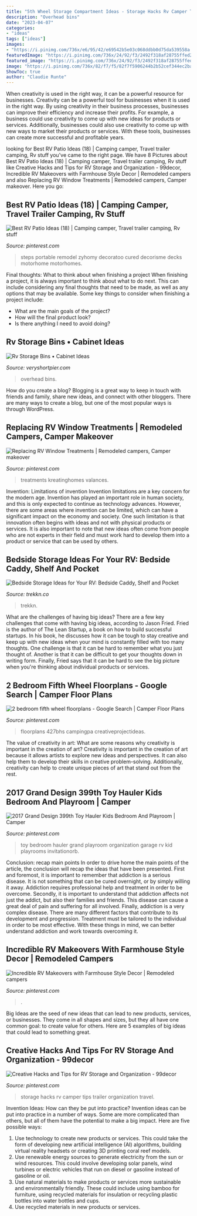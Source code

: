 ```yaml
---
title: "5th Wheel Storage Compartment Ideas - Storage Hacks Rv Camper Tips Trailer Organization Travel"
description: "Overhead bins"
date: "2023-04-07"
categories:
- "ideas"
tags: ["ideas"]
images:
- "https://i.pinimg.com/736x/e6/95/42/e69542b5e03c068ddbb0d75da539558a.jpg"
featuredImage: "https://i.pinimg.com/736x/24/92/f3/2492f318af28755ffed229a6e242684e.jpg"
featured_image: "https://i.pinimg.com/736x/24/92/f3/2492f318af28755ffed229a6e242684e.jpg"
image: "https://i.pinimg.com/736x/82/f7/f5/82f7f5906244b2b52cef344ec2ba2b9c.jpg"
ShowToc: true
author: "Claudie Runte"
---
```



When creativity is used in the right way, it can be a powerful resource for businesses.
Creativity can be a powerful tool for businesses when it is used in the right way. By using creativity in their business processes, businesses can improve their efficiency and increase their profits. For example, a business could use creativity to come up with new ideas for products or services. Additionally, businesses could also use creativity to come up with new ways to market their products or services. With these tools, businesses can create more successful and profitable years.

	

		
looking for Best RV Patio Ideas (18) | Camping camper, Travel trailer camping, Rv stuff you've came to the right page. We have 8 Pictures about Best RV Patio Ideas (18) | Camping camper, Travel trailer camping, Rv stuff like Creative Hacks and Tips for RV Storage and Organization - 99decor, Incredible RV Makeovers with Farmhouse Style Decor | Remodeled campers and also Replacing RV Window Treatments | Remodeled campers, Camper makeover. Here you go:
		
    
## Best RV Patio Ideas (18) | Camping Camper, Travel Trailer Camping, Rv Stuff

<img loading=lazy src="https://i.pinimg.com/736x/e6/95/42/e69542b5e03c068ddbb0d75da539558a.jpg" onerror="this.onerror=null;this.src='https://tse3.mm.bing.net/th?id=OIP.1L0K1Evz0dAntWDkfB2weAHaIB&amp;pid=15.1';" alt="Best RV Patio Ideas (18) | Camping camper, Travel trailer camping, Rv stuff">

_Source: pinterest.com_

>steps portable remodel zyhomy decoratoo cured decorisme decks motorhome motorhomes. 

	

Final thoughts: What to think about when finishing a project
When finishing a project, it is always important to think about what to do next. This can include considering any final thoughts that need to be made, as well as any options that may be available. Some key things to consider when finishing a project include:
- What are the main goals of the project?
- How will the final product look?
- Is there anything I need to avoid doing?

    
## Rv Storage Bins • Cabinet Ideas

<img loading=lazy src="https://veryshortpier.com/wp-content/uploads/2019/07/rv-storage-rv-5th-wheel-basics-interior-overhead-storage-rv-in-sizing-1024-x-768.jpg" onerror="this.onerror=null;this.src='https://tse4.mm.bing.net/th?id=OIP.JhY2w5SnutesRNDCWJ8XswHaFj&amp;pid=15.1';" alt="Rv Storage Bins • Cabinet Ideas">

_Source: veryshortpier.com_

>overhead bins. 

	

How do you create a blog?
Blogging is a great way to keep in touch with friends and family, share new ideas, and connect with other bloggers. There are many ways to create a blog, but one of the most popular ways is through WordPress.

    
## Replacing RV Window Treatments | Remodeled Campers, Camper Makeover

<img loading=lazy src="https://i.pinimg.com/736x/24/92/f3/2492f318af28755ffed229a6e242684e.jpg" onerror="this.onerror=null;this.src='https://tse1.mm.bing.net/th?id=OIP.qsXmDCvgJ7fWVjZ3tR6GFgHaFh&amp;pid=15.1';" alt="Replacing RV Window Treatments | Remodeled campers, Camper makeover">

_Source: pinterest.com_

>treatments kreatinghomes valances. 

	

Invention: Limitations of invention
Invention limitations are a key concern for the modern age. Invention has played an important role in human society, and this is only expected to continue as technology advances. However, there are some areas where invention can be limited, which can have a significant impact on the economy and society. One such limitation is that innovation often begins with ideas and not with physical products or services. It is also important to note that new ideas often come from people who are not experts in their field and must work hard to develop them into a product or service that can be used by others.

    
## Bedside Storage Ideas For Your RV: Bedside Caddy, Shelf And Pocket

<img loading=lazy src="https://trekkn.co/wp-content/uploads/2019/09/bedside-storage-ideas-01.png" onerror="this.onerror=null;this.src='https://tse3.mm.bing.net/th?id=OIP.pZP-iBZFA_qEs6IfLeeUzAAAAA&amp;pid=15.1';" alt="Bedside Storage Ideas for Your RV: Bedside Caddy, Shelf and Pocket">

_Source: trekkn.co_

>trekkn. 

	

What are the challenges of having big ideas?
There are a few key challenges that come with having big ideas, according to Jason Fried. Fried is the author of The Lean Startup, a book on how to build successful startups. In his book, he discusses how it can be tough to stay creative and keep up with new ideas when your mind is constantly filled with too many thoughts. 
One challenge is that it can be hard to remember what you just thought of. Another is that it can be difficult to get your thoughts down in writing form. Finally, Fried says that it can be hard to see the big picture when you're thinking about individual products or services.

    
## 2 Bedroom Fifth Wheel Floorplans - Google Search | Camper Floor Plans

<img loading=lazy src="https://s-media-cache-ak0.pinimg.com/736x/05/25/f4/0525f45f40ce7eb67d8b2e0eabae7503--fifth-wheels-for-sale-th-wheels.jpg" onerror="this.onerror=null;this.src='https://tse2.mm.bing.net/th?id=OIP.f7c92Xxpa-NLuav3UuEO5gHaDT&amp;pid=15.1';" alt="2 bedroom fifth wheel floorplans - Google Search | Camper Floor Plans">

_Source: pinterest.com_

>floorplans 427bhs campingpa creativeprojectideas. 

	

The value of creativity in art: What are some reasons why creativity is important in the creation of art?
Creativity is important in the creation of art because it allows artists to explore new ideas and perspectives. It can also help them to develop their skills in creative problem-solving. Additionally, creativity can help to create unique pieces of art that stand out from the rest.

    
## 2017 Grand Design 399th Toy Hauler Kids Bedroom And Playroom | Camper

<img loading=lazy src="https://i.pinimg.com/736x/82/f7/f5/82f7f5906244b2b52cef344ec2ba2b9c.jpg" onerror="this.onerror=null;this.src='https://tse2.mm.bing.net/th?id=OIP.QKVyuQCVFFhNK2TU0bGO-gHaHa&amp;pid=15.1';" alt="2017 Grand Design 399th Toy Hauler Kids Bedroom And Playroom | Camper">

_Source: pinterest.com_

>toy bedroom hauler grand playroom organization garage rv kid playrooms invitationorb. 

	

Conclusion: recap main points
In order to drive home the main points of the article, the conclusion will recap the ideas that have been presented. First and foremost, it is important to remember that addiction is a serious disease. It is not something that can be cured overnight, or by simply willing it away. Addiction requires professional help and treatment in order to be overcome. Secondly, it is important to understand that addiction affects not just the addict, but also their families and friends. This disease can cause a great deal of pain and suffering for all involved. Finally, addiction is a very complex disease. There are many different factors that contribute to its development and progression. Treatment must be tailored to the individual in order to be most effective. With these things in mind, we can better understand addiction and work towards overcoming it.

    
## Incredible RV Makeovers With Farmhouse Style Decor | Remodeled Campers

<img loading=lazy src="https://i.pinimg.com/736x/0e/70/0b/0e700b73dfc8301d096a1f4dfff8f605.jpg" onerror="this.onerror=null;this.src='https://tse1.mm.bing.net/th?id=OIP.L7sOsDJI_a1LSHJEkrFCaAHaHa&amp;pid=15.1';" alt="Incredible RV Makeovers with Farmhouse Style Decor | Remodeled campers">

_Source: pinterest.com_

>. 

	

Big Ideas are the seed of new ideas that can lead to new products, services, or businesses. They come in all shapes and sizes, but they all have one common goal: to create value for others. Here are 5 examples of big ideas that could lead to something great.

    
## Creative Hacks And Tips For RV Storage And Organization - 99decor

<img loading=lazy src="https://i.pinimg.com/originals/af/9e/e1/af9ee199cf52a932ab22cecf6e907ca7.jpg" onerror="this.onerror=null;this.src='https://tse1.mm.bing.net/th?id=OIP.AF8lu5A50SxEhKCXi_YUxQHaNK&amp;pid=15.1';" alt="Creative Hacks and Tips for RV Storage and Organization - 99decor">

_Source: pinterest.com_

>storage hacks rv camper tips trailer organization travel. 

	

Invention Ideas: How can they be put into practice?
Invention ideas can be put into practice in a number of ways. Some are more complicated than others, but all of them have the potential to make a big impact. Here are five possible ways: 
1. Use technology to create new products or services. This could take the form of developing new artificial intelligence (AI) algorithms, building virtual reality headsets or creating 3D printing coral reef models.
2. Use renewable energy sources to generate electricity from the sun or wind resources. This could involve developing solar panels, wind turbines or electric vehicles that run on diesel or gasoline instead of gasoline or oil. 
3. Use natural materials to make products or services more sustainable and environmentally friendly. These could include using bamboo for furniture, using recycled materials for insulation or recycling plastic bottles into water bottles and cups. 
4. Use recycled materials in new products or services.

